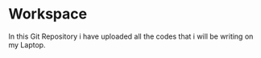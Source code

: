 # Workspace

In this Git Repository i have uploaded all the codes that i will be writing on my Laptop.
